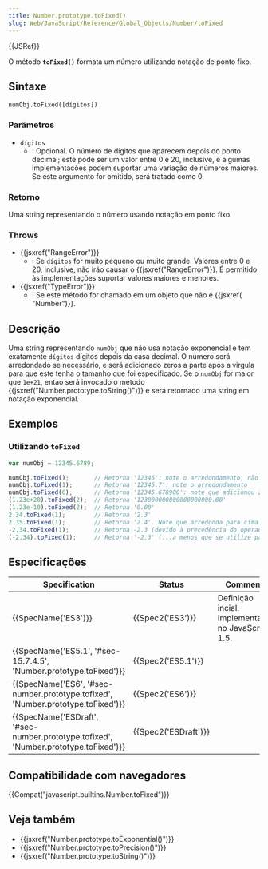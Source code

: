 ```yaml
---
title: Number.prototype.toFixed()
slug: Web/JavaScript/Reference/Global_Objects/Number/toFixed
---
```

{{JSRef}}

O método **`toFixed()`** formata um número utilizando notação de ponto fixo.

## Sintaxe

```
numObj.toFixed([dígitos])
```

### Parâmetros

- `dígitos`
  - : Opcional. O número de dígitos que aparecem depois do ponto decimal; este pode ser um valor entre 0 e 20, inclusive, e algumas implementacões podem suportar uma variação de números maiores. Se este argumento for omitido, será tratado como 0.

### Retorno

Uma string representando o número usando notação em ponto fixo.

### Throws

- {{jsxref("RangeError")}}
  - : Se `dígitos` for muito pequeno ou muito grande. Valores entre 0 e 20, inclusive, não irão causar o {{jsxref("RangeError")}}. É permitido às implementações suportar valores maiores e menores.
- {{jsxref("TypeError")}}
  - : Se este método for chamado em um objeto que não é {{jsxref( "Number")}}.

## Descrição

Uma string representando `numObj` que não usa notação exponencial e tem exatamente `dígitos` dígitos depois da casa decimal. O número será arredondado se necessário, e será adicionado zeros a parte após a virgula para que este tenha o tamanho que foi especificado. Se o `numObj` for maior que `1e+21`, entao será invocado o método {{jsxref("Number.prototype.toString()")}} e será retornado uma string em notação exponencial.

## Exemplos

### Utilizando `toFixed`

```js
var numObj = 12345.6789;

numObj.toFixed();       // Retorna '12346': note o arredondamento, não possui nenhuma parte fracionária
numObj.toFixed(1);      // Retorna '12345.7': note o arredondamento
numObj.toFixed(6);      // Retorna '12345.678900': note que adicionou zeros
(1.23e+20).toFixed(2);  // Retorna '123000000000000000000.00'
(1.23e-10).toFixed(2);  // Retorna '0.00'
2.34.toFixed(1);        // Retorna '2.3'
2.35.toFixed(1);        // Retorna '2.4'. Note que arredonda para cima neste caso.
-2.34.toFixed(1);       // Retorna -2.3 (devido à precedência do operador, literais de números negativos não retornam uma string...)
(-2.34).toFixed(1);     // Retorna '-2.3' (...a menos que se utilize parênteses)
```

## Especificações

| Specification                                                                                                    | Status                       | Comment                                           |
| ---------------------------------------------------------------------------------------------------------------- | ---------------------------- | ------------------------------------------------- |
| {{SpecName('ES3')}}                                                                                         | {{Spec2('ES3')}}         | Definição incial. Implementada no JavaScript 1.5. |
| {{SpecName('ES5.1', '#sec-15.7.4.5', 'Number.prototype.toFixed')}}                         | {{Spec2('ES5.1')}}     |                                                   |
| {{SpecName('ES6', '#sec-number.prototype.tofixed', 'Number.prototype.toFixed')}}     | {{Spec2('ES6')}}         |                                                   |
| {{SpecName('ESDraft', '#sec-number.prototype.tofixed', 'Number.prototype.toFixed')}} | {{Spec2('ESDraft')}} |                                                   |

## Compatibilidade com navegadores

{{Compat("javascript.builtins.Number.toFixed")}}

## Veja também

- {{jsxref("Number.prototype.toExponential()")}}
- {{jsxref("Number.prototype.toPrecision()")}}
- {{jsxref("Number.prototype.toString()")}}

